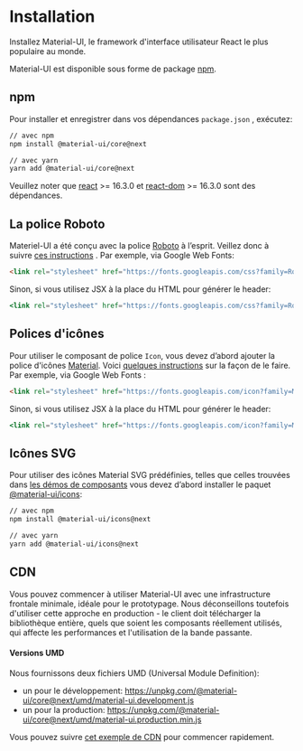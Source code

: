 # Installation

<p class="description">Installez Material-UI, le framework d'interface utilisateur React le plus populaire au monde.</p>

Material-UI est disponible sous forme de package [npm](https://www.npmjs.com/package/@material-ui/core).

## npm

Pour installer et enregistrer dans vos dépendances `package.json` , exécutez:

```sh
// avec npm
npm install @material-ui/core@next

// avec yarn
yarn add @material-ui/core@next
```

Veuillez noter que [react](https://www.npmjs.com/package/react) >= 16.3.0 et [react-dom](https://www.npmjs.com/package/react-dom) >= 16.3.0 sont des dépendances.

## La police Roboto

Materiel-UI a été conçu avec la police [Roboto](https://fonts.google.com/specimen/Roboto) à l’esprit. Veillez donc à suivre [ces instructions](/style/typography/#general) . Par exemple, via Google Web Fonts:

```html
<link rel="stylesheet" href="https://fonts.googleapis.com/css?family=Roboto:300,400,500" />
```

Sinon, si vous utilisez JSX à la place du HTML pour générer le header:

```jsx
<link rel="stylesheet" href="https://fonts.googleapis.com/css?family=Roboto:300,400,500" />
```

## Polices d'icônes

Pour utiliser le composant de police `Icon`, vous devez d’abord ajouter la police d'icônes [Material](https://material.io/tools/icons/). Voici [quelques instructions](/style/icons/#font-icons) sur la façon de le faire. Par exemple, via Google Web Fonts :

```html
<link rel="stylesheet" href="https://fonts.googleapis.com/icon?family=Material+Icons" />
```

Sinon, si vous utilisez JSX à la place du HTML pour générer le header:

```jsx
<link rel="stylesheet" href="https://fonts.googleapis.com/icon?family=Material+Icons" />
```

## Icônes SVG

Pour utiliser des icônes Material SVG prédéfinies, telles que celles trouvées dans [les démos de composants](/demos/app-bar/) vous devez d’abord installer le paquet [@material-ui/icons](https://www.npmjs.com/package/@material-ui/icons):

```sh
// avec npm
npm install @material-ui/icons@next

// avec yarn
yarn add @material-ui/icons@next
```

## CDN

Vous pouvez commencer à utiliser Material-UI avec une infrastructure frontale minimale, idéale pour le prototypage. Nous déconseillons toutefois d'utiliser cette approche en production - le client doit télécharger la bibliothèque entière, quels que soient les composants réellement utilisés, qui affecte les performances et l'utilisation de la bande passante.

#### Versions UMD

Nous fournissons deux fichiers UMD (Universal Module Definition):

- un pour le développement: https://unpkg.com/@material-ui/core@next/umd/material-ui.development.js
- un pour la production: https://unpkg.com/@material-ui/core@next/umd/material-ui.production.min.js

Vous pouvez suivre [cet exemple de CDN](https://github.com/mui-org/material-ui/tree/next/examples/cdn-next) pour commencer rapidement.
